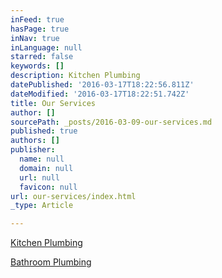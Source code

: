 ```yaml
---
inFeed: true
hasPage: true
inNav: true
inLanguage: null
starred: false
keywords: []
description: Kitchen Plumbing
datePublished: '2016-03-17T18:22:56.811Z'
dateModified: '2016-03-17T18:22:51.742Z'
title: Our Services
author: []
sourcePath: _posts/2016-03-09-our-services.md
published: true
authors: []
publisher:
  name: null
  domain: null
  url: null
  favicon: null
url: our-services/index.html
_type: Article

---
```

[Kitchen Plumbing][0]

[Bathroom Plumbing][1]

[0]: https://thegrid.ai/little-rock-plumbing/kitchen-plumbing/
[1]: null
